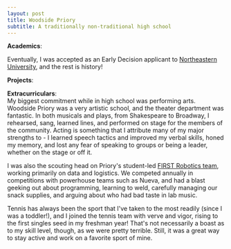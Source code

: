 ```yaml
---
layout: post
title: Woodside Priory 
subtitle: A traditionally non-traditional high school
---
```

**Academics**: <br>


Eventually, I was accepted as an Early Decision applicant to <a href="/pages/neu/">Northeastern University</a>, and the rest is history!

**Projects**: <br>


**Extracurriculars**: <br>
My biggest commitment while in high school was performing arts. Woodside Priory was a very artistic school, and the theater department was fantastic. In both musicals and plays, from Shakespeare to Broadway, I rehearsed, sang, learned lines, and performed on stage for the members of the community. Acting is something that I attribute many of my major strengths to - I learned speech tactics and improved my verbal skills, honed my memory, and lost any fear of speaking to groups or being a leader, whether on the stage or off it. 

I was also the scouting head on Priory's student-led <a href="https://www.team751.com/">FIRST Robotics team</a>, working primarily on data and logistics. We competed annually in competitions with powerhouse teams such as Nueva, and had a blast geeking out about programming, learning to weld, carefully managing our snack supplies, and arguing about who had bad taste in lab music. 

Tennis has always been the sport that I've taken to the most readily (since I was a toddler!), and I joined the tennis team with verve and vigor, rising to the first singles seed in my freshman year! That's not necessarily a boast as to my skill level, though, as we were pretty terrible. Still, it was a great way to stay active and work on a favorite sport of mine. 
